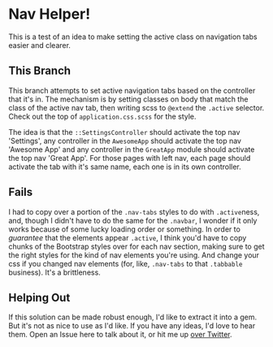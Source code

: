 # Nav Helper!

This is a test of an idea to make setting the active class on navigation tabs
easier and clearer.


## This Branch

This branch attempts to set active navigation tabs based on the controller that
it's in. The mechanism is by setting classes on body that match the class of the
active nav tab, then writing scss to `@extend` the `.active` selector. Check out
the top of `application.css.scss` for the style.

The idea is that the `::SettingsController` should activate the top nav
'Settings', any controller in the `AwesomeApp` should activate the top nav
'Awesome App' and any controller in the `GreatApp` module should activate the
top nav 'Great App'. For those pages with left nav, each page should activate
the tab with it's same name, each one is in its own controller.


## Fails

I had to copy over a portion of the `.nav-tabs` styles to do with `.active`ness,
and, though I didn't have to do the same for the `.navbar`, I wonder if it only
works because of some lucky loading order or something. In order to *guarantee*
that the elements appear `.active`, I think you'd have to copy chunks of the
Bootstrap styles over for each nav section, making sure to get the right styles
for the kind of nav elements you're using. And change your css if you changed
nav elements (for, like, `.nav-tabs` to that `.tabbable` business). It's a
brittleness.


## Helping Out

If this solution can be made robust enough, I'd like to extract it into a gem.
But it's not as nice to use as I'd like. If you have any ideas, I'd love to hear
them. Open an Issue here to talk about it, or hit me up [over
Twitter](http://twitter.com/benhamill/).
